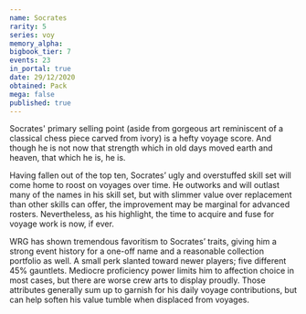 ```yaml
---
name: Socrates
rarity: 5
series: voy
memory_alpha:
bigbook_tier: 7
events: 23
in_portal: true
date: 29/12/2020
obtained: Pack
mega: false
published: true
---
```


Socrates' primary selling point (aside from gorgeous art reminiscent of a classical chess piece carved from ivory) is a hefty voyage score. And though he is not now that strength which in old days moved earth and heaven, that which he is, he is.

Having fallen out of the top ten, Socrates’ ugly and overstuffed skill set will come home to roost on voyages over time. He outworks and will outlast many of the names in his skill set, but with slimmer value over replacement than other skills can offer, the improvement may be marginal for advanced rosters. Nevertheless, as his highlight, the time to acquire and fuse for voyage work is now, if ever.

WRG has shown tremendous favoritism to Socrates’ traits, giving him a strong event history for a one-off name and a reasonable collection portfolio as well. A small perk slanted toward newer players; five different 45% gauntlets. Mediocre proficiency power limits him to affection choice in most cases, but there are worse crew arts to display proudly. Those attributes generally sum up to garnish for his daily voyage contributions, but can help soften his value tumble when displaced from voyages.
